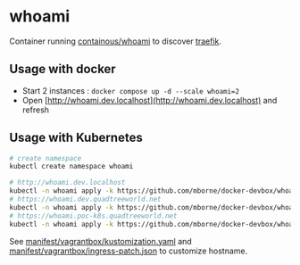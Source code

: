 # whoami

Container running [containous/whoami](https://hub.docker.com/r/containous/whoami/dockerfile) to discover [traefik](../traefik/README.md).

## Usage with docker

* Start 2 instances : `docker compose up -d --scale whoami=2`
* Open [http://whoami.dev.localhost](http://whoami.dev.localhost) and refresh

## Usage with Kubernetes

```bash
# create namespace
kubectl create namespace whoami

# http://whoami.dev.localhost
kubectl -n whoami apply -k https://github.com/mborne/docker-devbox/whoami/manifest/base
# https://whoami.dev.quadtreeworld.net
kubectl -n whoami apply -k https://github.com/mborne/docker-devbox/whoami/manifest/qtw-dev
# https://whoami.poc-k8s.quadtreeworld.net
kubectl -n whoami apply -k https://github.com/mborne/docker-devbox/whoami/manifest/poc-k8s
```

See [manifest/vagrantbox/kustomization.yaml](./manifest/vagrantbox/kustomization.yaml) and [manifest/vagrantbox/ingress-patch.json](./manifest/vagrantbox/ingress-patch.json) to customize hostname.

